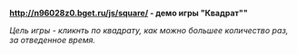 **http://n96028z0.bget.ru/js/square/ - демо игры "Квадрат""**

_Цель игры - кликнть по квадрату, как можно большее количество раз, за отведенное время._
